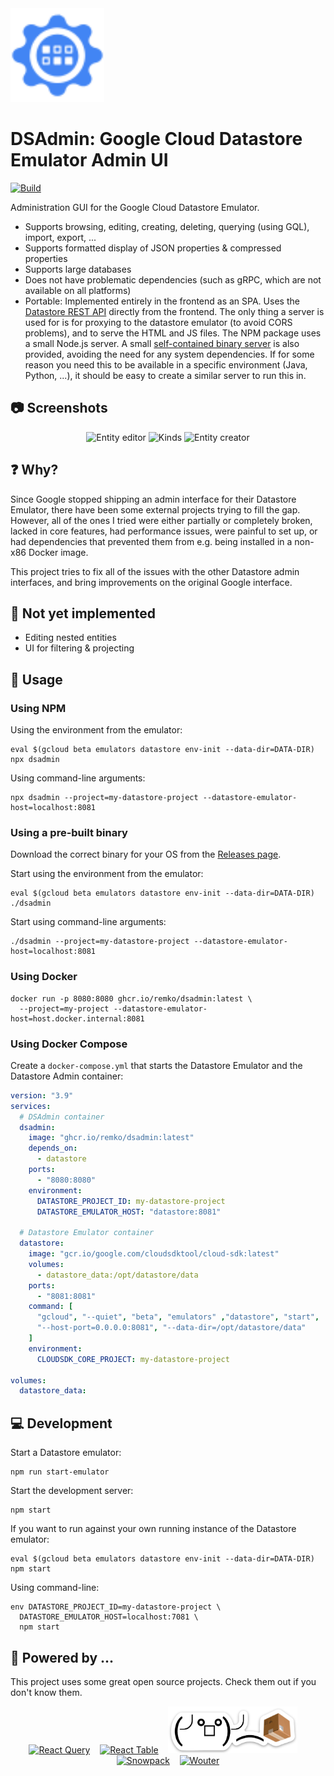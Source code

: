 <img src="./doc/logo.svg" height="150">

# DSAdmin: Google Cloud Datastore Emulator Admin UI

[![Build](https://github.com/remko/dsadmin/actions/workflows/build.yml/badge.svg)](https://github.com/remko/dsadmin/actions/workflows/build.yml)


Administration GUI for the Google Cloud Datastore Emulator.

- Supports browsing, editing, creating, deleting, querying (using GQL), import, export, ...
- Supports formatted display of JSON properties & compressed properties
- Supports large databases
- Does not have problematic dependencies (such as gRPC, which are not available
  on all platforms)
- Portable: Implemented entirely in the frontend as an SPA. 
  Uses the [Datastore REST API](https://cloud.google.com/datastore/docs/reference/data/rest) directly from
  the frontend. The only thing a server is used for is for proxying to the datastore emulator 
  (to avoid CORS problems), and to serve the HTML and JS files. 
  The NPM package uses a small Node.js server. A small [self-contained binary server](https://github.com/remko/dsadmin/releases)
  is also provided, avoiding the need for any system dependencies.
  If for some reason you need this to be available in a specific environment (Java, Python, ...), it should 
  be easy to create a similar server to run this in.

## 📷 Screenshots

<div align="center">
<img src="https://raw.githubusercontent.com/remko/dsadmin/master/doc/screenshot-entity.png" width=250 alt="Entity editor"/></a>&nbsp;<img src="https://raw.githubusercontent.com/remko/dsadmin/master/doc/screenshot-kind.png" alt="Kinds" width=250/>&nbsp;<img src="https://raw.githubusercontent.com/remko/dsadmin/master/doc/screenshot-create.png" alt="Entity creator" width=250/>
</div>


## ❓ Why?

Since Google stopped shipping an admin interface for their Datastore Emulator,
there have been some external projects trying to fill the gap. However, all of
the ones I tried were either partially or completely broken, lacked in core
features, had performance issues, were painful to set up, or had dependencies
that prevented them from e.g. being installed in a non-x86 Docker image.

This project tries to fix all of the issues with the other Datastore admin
interfaces, and bring improvements on the original Google interface.


## 🚧 Not yet implemented

- Editing nested entities
- UI for filtering & projecting


## 📖 Usage

### Using NPM

Using the environment from the emulator:

    eval $(gcloud beta emulators datastore env-init --data-dir=DATA-DIR)
    npx dsadmin

Using command-line arguments:

    npx dsadmin --project=my-datastore-project --datastore-emulator-host=localhost:8081

### Using a pre-built binary

Download the correct binary for your OS 
from the [Releases page](https://github.com/remko/dsadmin/releases).

Start using the environment from the emulator:

    eval $(gcloud beta emulators datastore env-init --data-dir=DATA-DIR)
    ./dsadmin
    
Start using command-line arguments:

    ./dsadmin --project=my-datastore-project --datastore-emulator-host=localhost:8081

### Using Docker

    docker run -p 8080:8080 ghcr.io/remko/dsadmin:latest \
      --project=my-project --datastore-emulator-host=host.docker.internal:8081

### Using Docker Compose

Create a `docker-compose.yml` that starts the Datastore Emulator and the Datastore Admin
container:

```yaml
version: "3.9"
services:
  # DSAdmin container
  dsadmin:
    image: "ghcr.io/remko/dsadmin:latest"
    depends_on:
      - datastore
    ports:
      - "8080:8080"
    environment:
      DATASTORE_PROJECT_ID: my-datastore-project
      DATASTORE_EMULATOR_HOST: "datastore:8081"

  # Datastore Emulator container
  datastore:
    image: "gcr.io/google.com/cloudsdktool/cloud-sdk:latest"
    volumes:
      - datastore_data:/opt/datastore/data
    ports:
      - "8081:8081"
    command: [
      "gcloud", "--quiet", "beta", "emulators" ,"datastore", "start", 
      "--host-port=0.0.0.0:8081", "--data-dir=/opt/datastore/data"
    ]
    environment:
      CLOUDSDK_CORE_PROJECT: my-datastore-project

volumes:
  datastore_data:
```

## 💻 Development

Start a Datastore emulator:

    npm run start-emulator
    
Start the development server:

    npm start

If you want to run against your own running instance of the Datastore emulator:

    eval $(gcloud beta emulators datastore env-init --data-dir=DATA-DIR)
    npm start

Using command-line:

    env DATASTORE_PROJECT_ID=my-datastore-project \
      DATASTORE_EMULATOR_HOST=localhost:7081 \
      npm start

## 🔋 Powered by ...

This project uses some great open source projects. Check them out if you don't know them.

<div align="center">
<a href="https://react-query.tanstack.com"><img src="https://raw.githubusercontent.com/tannerlinsley/react-query/master/docs/src/images/logo.svg" height=70 alt="React Query"/></a>&nbsp;&nbsp;&nbsp;&nbsp;<a href="https://react-table.tanstack.com"><img src="https://raw.githubusercontent.com/tannerlinsley/react-table/master/docs/src/images/logo-light.svg" height=75 alt="React Table"/></a>&nbsp;&nbsp;&nbsp;&nbsp;<a href="https://github.com/google/ko"><img src="https://github.com/google/ko/raw/main/logo/ko.png" height=75 alt="ko"/></a>&nbsp;&nbsp;&nbsp;&nbsp;<a href="https://www.snowpack.dev"><img src="https://github.com/snowpackjs/snowpack/raw/main/www/public/img/logo.png" height=75 alt="Snowpack"/></a>&nbsp;&nbsp;&nbsp;&nbsp;<a href="https://github.com/molefrog/wouter"><img src="https://raw.githubusercontent.com/molefrog/wouter/master/assets/logo.svg" height=75 alt="Wouter"/></a>
</div>
